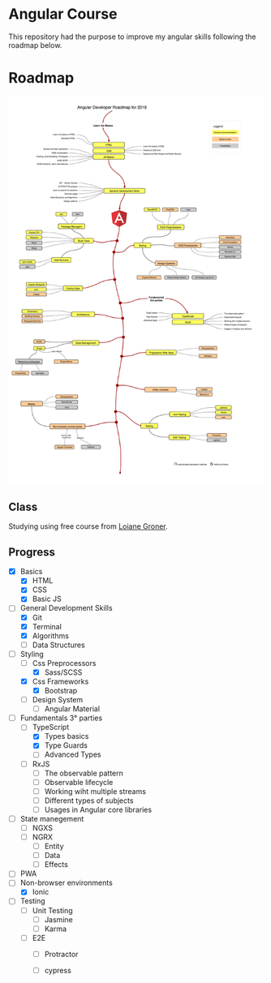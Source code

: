# Angular Course

This repository had the purpose to improve my angular skills following the roadmap below.


# Roadmap

![Roadmap](https://raw.githubusercontent.com/sulco/angular-developer-roadmap/master/angular-dev-roadmap.png)

## Class

Studying using free course from [Loiane Groner](https://www.youtube.com/playlist?list=PLGxZ4Rq3BOBoSRcKWEdQACbUCNWLczg2G).

## Progress


- [x] Basics
	- [x] HTML
	- [x] CSS
	- [x] Basic JS
- [ ] General Development Skills
	- [x] Git
	- [x] Terminal
	- [x] Algorithms
	- [ ] Data Structures
- [ ] Styling
	- [ ] Css Preprocessors
		- [x] Sass/SCSS	
	- [x] Css Frameworks
		- [x] Bootstrap
	- [ ] Design System
		- [ ] Angular Material
- [ ] Fundamentals 3° parties
	- [ ] TypeScript
		- [x] Types basics
		- [x] Type Guards
		- [ ] Advanced Types
	- [ ] RxJS
		- [ ] The observable pattern
		- [ ] Observable lifecycle
		- [ ] Working wiht  multiple streams
		- [ ] Different types of subjects
		- [ ] Usages in Angular core libraries
- [ ] State manegement
	- [ ] NGXS
	- [ ] NGRX
		- [ ] Entity
		- [ ] Data	
		- [ ] Effects
- [ ] PWA
- [ ] Non-browser environments
	- [x] Ionic
- [ ] Testing
	- [ ] Unit Testing
		- [ ] Jasmine
		- [ ] Karma
	- [ ] E2E
		- [ ] Protractor
		- [ ] cypress


